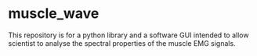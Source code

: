# muscle_wave
This repository is for a python library and a software GUI intended to allow scientist to analyse the spectral properties of the muscle EMG signals.
